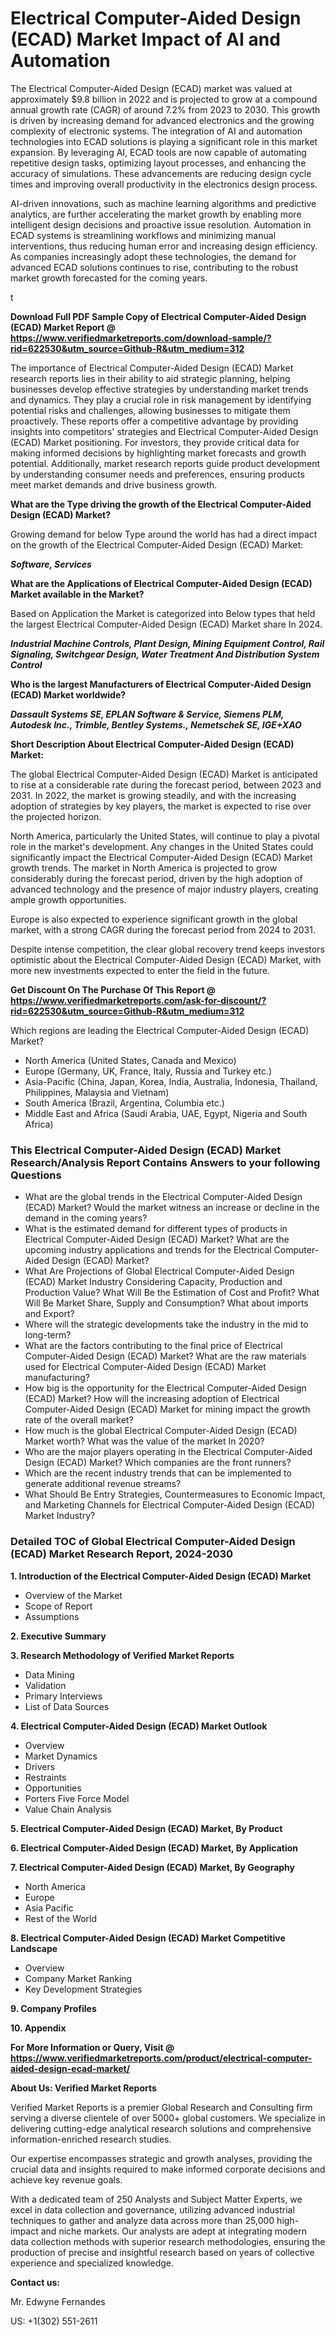 <meta name="title" content="Global  Electrical Computer-Aided Design (ECAD) Market Impact of AI and Automation"><meta name="description" content="  The Electrical Computer-Aided Design (ECAD) market was valued at approximately $9.8 billion in 2022 and is projected to grow at a compound annual growth rate (CAGR) "><meta name="title" content=" Electrical Computer-Aided Design (ECAD) Market Size, Share, Scope, Trends, Growth, Opportunities, Analysis, Forecast"> <h1>Electrical Computer-Aided Design (ECAD) Market Impact of AI and Automation</h1> <p>The Electrical Computer-Aided Design (ECAD) market was valued at approximately $9.8 billion in 2022 and is projected to grow at a compound annual growth rate (CAGR) of around 7.2% from 2023 to 2030. This growth is driven by increasing demand for advanced electronics and the growing complexity of electronic systems. The integration of AI and automation technologies into ECAD solutions is playing a significant role in this market expansion. By leveraging AI, ECAD tools are now capable of automating repetitive design tasks, optimizing layout processes, and enhancing the accuracy of simulations. These advancements are reducing design cycle times and improving overall productivity in the electronics design process.</p> <p>AI-driven innovations, such as machine learning algorithms and predictive analytics, are further accelerating the market growth by enabling more intelligent design decisions and proactive issue resolution. Automation in ECAD systems is streamlining workflows and minimizing manual interventions, thus reducing human error and increasing design efficiency. As companies increasingly adopt these technologies, the demand for advanced ECAD solutions continues to rise, contributing to the robust market growth forecasted for the coming years.</p> t</p><p id="" class=""><strong>Download Full PDF Sample Copy of Electrical Computer-Aided Design (ECAD) Market Report @ <a href="https://www.verifiedmarketreports.com/download-sample/?rid=622530&utm_source=Github-R&utm_medium=312" target="_blank">https://www.verifiedmarketreports.com/download-sample/?rid=622530&utm_source=Github-R&utm_medium=312</a></strong></p><p>The importance of&nbsp;Electrical Computer-Aided Design (ECAD) Market research reports lies in their ability to aid strategic planning, helping businesses develop effective strategies by understanding market trends and dynamics. They play a crucial role in risk management by identifying potential risks and challenges, allowing businesses to mitigate them proactively. These reports offer a competitive advantage by providing insights into competitors' strategies and Electrical Computer-Aided Design (ECAD) Market positioning. For investors, they provide critical data for making informed decisions by highlighting market forecasts and growth potential. Additionally, market research reports guide product development by understanding consumer needs and preferences, ensuring products meet market demands and drive business growth.</p><p><strong>What are the&nbsp;Type driving the growth of the Electrical Computer-Aided Design (ECAD) Market?</strong></p><p id="" class="">Growing demand for below Type around the world has had a direct impact on the growth of the Electrical Computer-Aided Design (ECAD) Market:</p><em><strong>Software, Services</strong></em></p><strong>What are the&nbsp;Applications&nbsp;of Electrical Computer-Aided Design (ECAD) Market available in the Market?</strong></p><p id="" class="">Based on Application the Market is categorized into Below types that held the largest Electrical Computer-Aided Design (ECAD) Market share In 2024.</p><em><strong>Industrial Machine Controls, Plant Design, Mining Equipment Control, Rail Signaling, Switchgear Design, Water Treatment And Distribution System Control</strong></em></p><strong>Who is the largest Manufacturers of Electrical Computer-Aided Design (ECAD) Market worldwide?</strong></p><p><em><strong>Dassault Systems SE, EPLAN Software & Service, Siemens PLM, Autodesk Inc., Trimble, Bentley Systems., Nemetschek SE, IGE+XAO</strong></em></p><p id="" class=""><strong>Short Description About Electrical Computer-Aided Design (ECAD) Market:</strong></p><p>The global Electrical Computer-Aided Design (ECAD) Market is anticipated to rise at a considerable rate during the forecast period, between 2023 and 2031. In 2022, the market is growing steadily, and with the increasing adoption of strategies by key players, the market is expected to rise over the projected horizon.</p><p>North America, particularly the United States, will continue to play a pivotal role in the market's development. Any changes in the United States could significantly impact the Electrical Computer-Aided Design (ECAD) Market growth trends. The market in North America is projected to grow considerably during the forecast period, driven by the high adoption of advanced technology and the presence of major industry players, creating ample growth opportunities.</p><p>Europe is also expected to experience significant growth in the global market, with a strong CAGR during the forecast period from 2024 to 2031.</p><p>Despite intense competition, the clear global recovery trend keeps investors optimistic about the Electrical Computer-Aided Design (ECAD) Market, with more new investments expected to enter the field in the future.</p><p id="" class=""><strong>Get Discount On The Purchase Of This Report @ <a href="https://www.verifiedmarketreports.com/ask-for-discount/?rid=622530&utm_source=Github-R&utm_medium=312" target="_blank">https://www.verifiedmarketreports.com/ask-for-discount/?rid=622530&utm_source=Github-R&utm_medium=312</a></strong></p>Which regions are leading the Electrical Computer-Aided Design (ECAD) Market?</p><ul><li>North America (United States, Canada and Mexico)</li><li>Europe (Germany, UK, France, Italy, Russia and Turkey etc.)</li><li>Asia-Pacific (China, Japan, Korea, India, Australia, Indonesia, Thailand, Philippines, Malaysia and Vietnam)</li><li>South America (Brazil, Argentina, Columbia etc.)</li><li>Middle East and Africa (Saudi Arabia, UAE, Egypt, Nigeria and South Africa)</li></ul><h3 id="" class="">This Electrical Computer-Aided Design (ECAD) Market Research/Analysis Report Contains Answers to your following Questions</h3><ul><li>What are the global trends in the Electrical Computer-Aided Design (ECAD) Market? Would the market witness an increase or decline in the demand in the coming years?</li><li>What is the estimated demand for different types of products in Electrical Computer-Aided Design (ECAD) Market? What are the upcoming industry applications and trends for the Electrical Computer-Aided Design (ECAD) Market?</li><li>What Are Projections of Global Electrical Computer-Aided Design (ECAD) Market Industry Considering Capacity, Production and Production Value? What Will Be the Estimation of Cost and Profit? What Will Be Market Share, Supply and Consumption? What about imports and Export?</li><li>Where will the strategic developments take the industry in the mid to long-term?</li><li>What are the factors contributing to the final price of Electrical Computer-Aided Design (ECAD) Market? What are the raw materials used for Electrical Computer-Aided Design (ECAD) Market manufacturing?</li><li>How big is the opportunity for the Electrical Computer-Aided Design (ECAD) Market? How will the increasing adoption of Electrical Computer-Aided Design (ECAD) Market for mining impact the growth rate of the overall market?</li><li>How much is the global Electrical Computer-Aided Design (ECAD) Market worth? What was the value of the market In 2020?</li><li>Who are the major players operating in the Electrical Computer-Aided Design (ECAD) Market? Which companies are the front runners?</li><li>Which are the recent industry trends that can be implemented to generate additional revenue streams?</li><li>What Should Be Entry Strategies, Countermeasures to Economic Impact, and Marketing Channels for Electrical Computer-Aided Design (ECAD) Market Industry?</li></ul><h3 id="" class="">Detailed TOC of Global Electrical Computer-Aided Design (ECAD) Market Research Report, 2024-2030</h3><p id="" class=""><strong>1. Introduction of the Electrical Computer-Aided Design (ECAD) Market</strong></p><ul><li>Overview of the Market</li><li>Scope of Report</li><li>Assumptions</li></ul><p id="" class=""><strong>2. Executive Summary</strong></p><p id="" class=""><strong>3. Research Methodology of Verified Market Reports</strong></p><ul><li>Data Mining</li><li>Validation</li><li>Primary Interviews</li><li>List of Data Sources</li></ul><p id="" class=""><strong>4. Electrical Computer-Aided Design (ECAD) Market Outlook</strong></p><ul><li>Overview</li><li>Market Dynamics</li><li>Drivers</li><li>Restraints</li><li>Opportunities</li><li>Porters Five Force Model</li><li>Value Chain Analysis</li></ul><p id="" class=""><strong>5. Electrical Computer-Aided Design (ECAD) Market, By Product</strong></p><p id="" class=""><strong>6. Electrical Computer-Aided Design (ECAD) Market, By Application</strong></p><p id="" class=""><strong>7. Electrical Computer-Aided Design (ECAD) Market, By Geography</strong></p><ul><li>North America</li><li>Europe</li><li>Asia Pacific</li><li>Rest of the World</li></ul><p id="" class=""><strong>8. Electrical Computer-Aided Design (ECAD) Market Competitive Landscape</strong></p><ul><li>Overview</li><li>Company Market Ranking</li><li>Key Development Strategies</li></ul><p id="" class=""><strong>9. Company Profiles</strong></p><p id="" class=""><strong>10. Appendix</strong></p><p id="" class=""><strong>For More Information or Query, Visit @ <a href="https://www.verifiedmarketreports.com/product/electrical-computer-aided-design-ecad-market/" target="_blank">https://www.verifiedmarketreports.com/product/electrical-computer-aided-design-ecad-market/</a></strong></p><p id="" class=""><strong>About Us: Verified Market Reports</strong></p><p id="" class="">Verified Market Reports is a premier Global Research and Consulting firm serving a diverse clientele of over 5000+ global customers. We specialize in delivering cutting-edge analytical research solutions and comprehensive information-enriched research studies.</p><p id="" class="">Our expertise encompasses strategic and growth analyses, providing the crucial data and insights required to make informed corporate decisions and achieve key revenue goals.</p><p id="" class="">With a dedicated team of 250 Analysts and Subject Matter Experts, we excel in data collection and governance, utilizing advanced industrial techniques to gather and analyze data across more than 25,000 high-impact and niche markets. Our analysts are adept at integrating modern data collection methods with superior research methodologies, ensuring the production of precise and insightful research based on years of collective experience and specialized knowledge.</p><p id="" class=""><strong>Contact us:</strong></p><p id="" class="">Mr. Edwyne Fernandes</p><p id="" class="">US: +1(302) 551-2611</p>